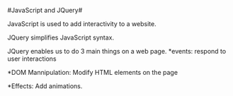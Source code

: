 #JavaScript and JQuery#

JavaScript is used to add interactivity to a website.

JQuery simplifies JavaScript syntax.

JQuery enables us to do 3 main things on a web page.
*events: respond to user interactions

*DOM Mannipulation: Modify HTML elements on the page

*Effects: Add animations.
